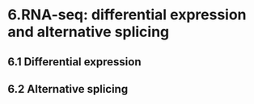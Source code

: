 # 6.RNA-seq: differential expression and alternative splicing

## 6.1 Differential expression

## 6.2 Alternative splicing

